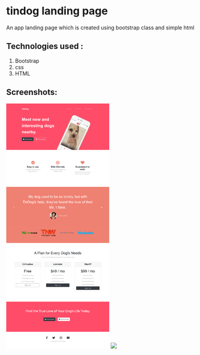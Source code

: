 # tindog landing page
An app landing page which is created using bootstrap class and simple html


## Technologies used : <br>
  1. Bootstrap<br>
  2. css<br>
  3. HTML<br>
  
  ## Screenshots:
 <img src="screenshots/full-size.png" width="275"> <img src="screenshots/homescreenl.png" width="275">
